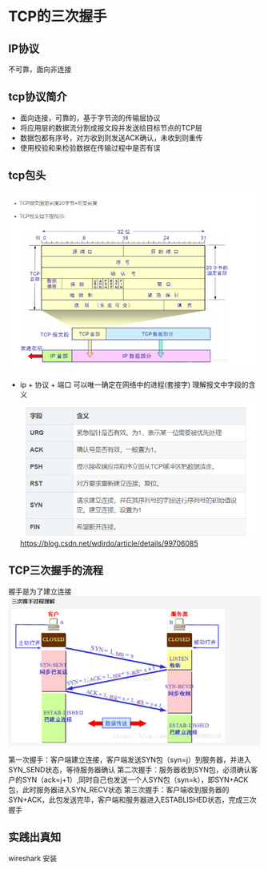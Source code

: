 # TCP的三次握手

## IP协议
不可靠，面向非连接
## tcp协议简介
- 面向连接，可靠的，基于字节流的传输层协议
- 将应用层的数据流分割成报文段并发送给目标节点的TCP层
-  数据包都有序号，对方收到则发送ACK确认，未收到则重传
- 使用校验和来检验数据在传输过程中是否有误
## tcp包头
![](_v_images/1623931576_19493.png)    

- ip + 协议 + 端口 可以唯一确定在网络中的进程(套接字)
理解报文中字段的含义
![](_v_images/1623932990_15887.png)
https://blog.csdn.net/wdirdo/article/details/99706085

## TCP三次握手的流程
握手是为了建立连接
![](_v_images/1623933007_30300.png)

第一次握手：客户端建立连接，客户端发送SYN包（syn=j）到服务器，并进入SYN_SEND状态，等待服务器确认
第二次握手：服务器收到SYN包，必须确认客户的SYN（ack=j+1）,同时自己也发送一个人SYN包（syn=k），即SYN+ACK包，此时服务器进入SYN_RECV状态
第三次握手：客户端收到服务器的SYN+ACK，此包发送完毕，客户端和服务器进入ESTABLISHED状态，完成三次握手



## 实践出真知

wireshark 安装






